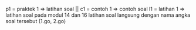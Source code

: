 p1 = praktek 1 => latihan soal || c1 = contoh 1 => contoh soal
l1 = latihan 1 => latihan soal
pada modul 14 dan 16 latihan soal langsung dengan nama angka soal tersebut (1.go, 2.go)
